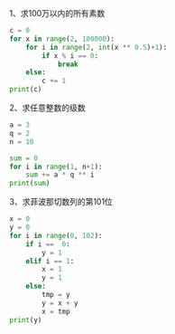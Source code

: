 1、求100万以内的所有素数

```python
c = 0
for x in range(2, 100000):
    for i in range(2, int(x ** 0.5)+1):
        if x % i == 0:
            break
    else:
        c += 1
print(c)
```

2、求任意整数的级数

```python
a = 3
q = 2
n = 10

sum = 0
for i in range(1, n+1):
    sum += a * q ** i
print(sum)
```

3、求菲波那切数列的第101位

```python
x = 0
y = 0
for i in range(0, 102):
    if i ==  0:
        y = 1
    elif i == 1:
        x = 1
        y = 1
    else:
        tmp = y
        y = x + y
        x = tmp
print(y)
```
